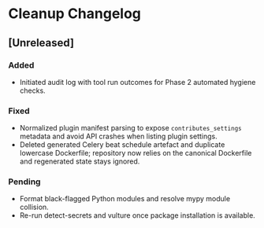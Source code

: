 # Cleanup Changelog

## [Unreleased]
### Added
- Initiated audit log with tool run outcomes for Phase 2 automated hygiene checks.

### Fixed
- Normalized plugin manifest parsing to expose `contributes_settings` metadata and avoid API crashes when listing plugin settings.
- Deleted generated Celery beat schedule artefact and duplicate lowercase Dockerfile; repository now relies on the canonical Dockerfile and regenerated state stays ignored.

### Pending
- Format black-flagged Python modules and resolve mypy module collision.
- Re-run detect-secrets and vulture once package installation is available.
